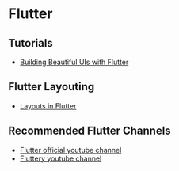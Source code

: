 # Flutter

## Tutorials

- [Building Beautiful UIs with Flutter](https://codelabs.developers.google.com/codelabs/flutter/index.html)

## Flutter Layouting

- [Layouts in Flutter](https://flutter.dev/docs/development/ui/layout)

## Recommended Flutter Channels

- [Flutter official youtube channel](https://www.youtube.com/channel/UCwXdFgeE9KYzlDdR7TG9cMw)
- [Fluttery youtube channel](https://www.youtube.com/channel/UCtWyVkPpb8An90SNDTNF0Pg)

